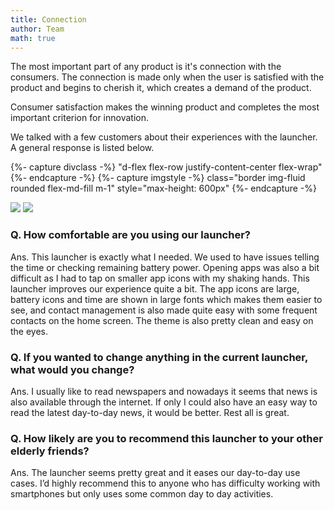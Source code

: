 ```yaml
---
title: Connection
author: Team
math: true
---
```


The most important part of any product is it's connection with the consumers. The connection is made only when the user is satisfied with the product and begins to cherish it, which creates a demand of the product. 

Consumer satisfaction makes the winning product and completes the most important criterion for innovation.

We talked with a few customers about their experiences with the launcher. A general response is listed below.

{%- capture divclass -%}
    "d-flex flex-row justify-content-center flex-wrap"
{%- endcapture -%}
{%- capture imgstyle -%}
    class="border img-fluid rounded flex-md-fill m-1" style="max-height: 600px"
{%- endcapture -%}

<div class={{ divclass }}>
<img src="{{ "/assets/img/posts/connection.jpg" | relative_url }}" {{ imgstyle }}>
<img src="{{ "/assets/img/posts/connection2.jpg" | relative_url }}" {{ imgstyle }}>
</div>

<h3>Q. How comfortable are you using our launcher?</h3>
<p>Ans. This launcher is exactly what I needed. We used to have issues telling the time or checking remaining battery power. Opening apps was also a bit difficult as I had to tap on smaller app icons with my shaking hands. This launcher improves our experience quite a bit. The app icons are large, battery icons and time are shown in large fonts which makes them easier to see, and contact management is also made quite easy with some frequent contacts on the home screen. The theme is also pretty clean and easy on the eyes.</p>

<h3>Q. If you wanted to change anything in the current launcher, what would you change?</h3>
<p>Ans. I usually like to read newspapers and nowadays it seems that news is also available through the internet. If only I could also have an easy way to read the latest day-to-day news, it would be better. Rest all is great.</p>

<h3>Q. How likely are you to recommend this launcher to your other elderly friends?</h3>
<p>Ans. The launcher seems pretty great and it eases our day-to-day use cases. I’d highly recommend this to anyone who has difficulty working with smartphones but only uses some common day to day activities.</p>
